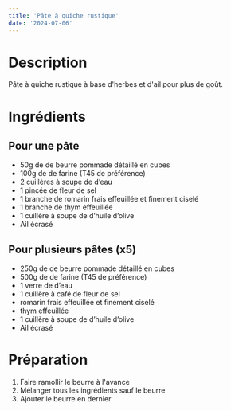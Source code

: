 ```yaml
---
title: 'Pâte à quiche rustique'
date: '2024-07-06'
---
```


# Description

Pâte à quiche rustique à base d'herbes et d'ail pour plus de goût.

# Ingrédients

## Pour une pâte

- 50g de de beurre pommade détaillé en cubes
- 100g de de farine (T45 de préférence)
- 2 cuillères à soupe de d’eau
- 1 pincée de fleur de sel
- 1 branche de romarin frais effeuillée et finement ciselé
- 1 branche de thym effeuillée
- 1 cuillère à soupe de d’huile d’olive
- Ail écrasé

## Pour plusieurs pâtes (x5)
- 250g de de beurre pommade détaillé en cubes
- 500g de de farine (T45 de préférence)
- 1 verre de d’eau
- 1 cuillère à café de fleur de sel
- romarin frais effeuillée et finement ciselé
- thym effeuillée
- 1 cuillère à soupe de d’huile d’olive
- Ail écrasé

# Préparation

1) Faire ramollir le beurre à l'avance
2) Mélanger tous les ingrédients sauf le beurre
3) Ajouter le beurre en dernier
